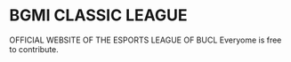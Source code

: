 # BGMI CLASSIC LEAGUE
OFFICIAL WEBSITE OF THE ESPORTS LEAGUE OF BUCL
Everyome is free to contribute.
